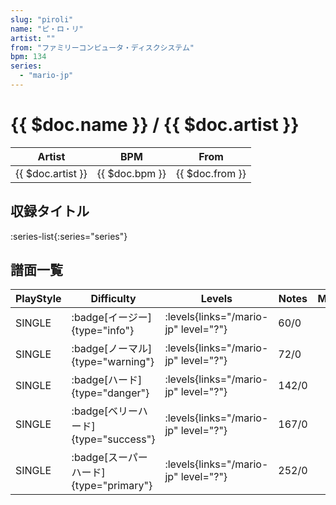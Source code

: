 ```yaml
---
slug: "piroli"
name: "ピ・ロ・リ"
artist: ""
from: "ファミリーコンピュータ・ディスクシステム"
bpm: 134
series:
  - "mario-jp"
---
```


# {{ $doc.name }} / {{ $doc.artist }}

|Artist|BPM|From|
|------|---|----|
|{{ $doc.artist }}|{{ $doc.bpm }}|{{ $doc.from }}|

## 収録タイトル

:series-list{:series="series"}

## 譜面一覧

|PlayStyle|Difficulty|Levels|Notes|Movie|
|---------|----------|------|-----|-----|
|SINGLE| :badge[イージー]{type="info"}| :levels{links="/mario-jp" level="?"}|60/0||
|SINGLE| :badge[ノーマル]{type="warning"}| :levels{links="/mario-jp" level="?"}|72/0||
|SINGLE| :badge[ハード]{type="danger"}| :levels{links="/mario-jp" level="?"}|142/0||
|SINGLE| :badge[ベリーハード]{type="success"}| :levels{links="/mario-jp" level="?"}|167/0||
|SINGLE| :badge[スーパーハード]{type="primary"}| :levels{links="/mario-jp" level="?"}|252/0||
